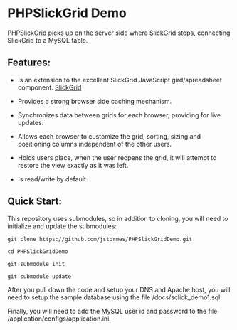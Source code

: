 PHPSlickGrid Demo
=================

PHPSlickGrid picks up on the server side where SlickGrid stops, connecting SlickGrid to a MySQL table.  

## Features: 

* Is an extension to the excellent SlickGrid JavaScript gird/spreadsheet component. [SlickGrid](https://github.com/mleibman/SlickGrid)

* Provides a strong browser side caching mechanism.

* Synchronizes data between grids for each browser, providing for live updates.

* Allows each browser to customize the grid, sorting, sizing and positioning columns independent of the other users.

* Holds users place, when the user reopens the grid, it will attempt to restore the view exactly as it was left.

* Is read/write by default.

## Quick Start:

This repository uses submodules, so in addition to cloning, you will need to initialize and update the submodules:

```
git clone https://github.com/jstormes/PHPSlickGridDemo.git

cd PHPSlickGridDemo 

git submodule init

git submodule update
```

After you pull down the code and setup your DNS and Apache host, you will need to setup the sample database using the file /docs/sclick_demo1.sql.

Finally, you will need to add the MySQL user id and password to the file /application/configs/application.ini.


